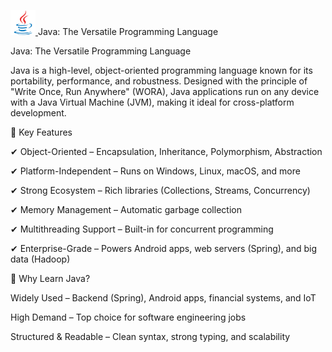 <a href="https://www.java.com" target="_blank" rel="noreferrer"> <img src="https://raw.githubusercontent.com/devicons/devicon/master/icons/java/java-original.svg" alt="java" width="40" height="40"/> </a>             Java: The Versatile Programming Language

Java: The Versatile Programming Language

Java is a high-level, object-oriented programming language known for its portability, performance, and robustness. Designed with the principle of "Write Once, Run Anywhere" (WORA), Java applications run on any device with a Java Virtual Machine (JVM), making it ideal for cross-platform development.


🔹 Key Features

✔ Object-Oriented – Encapsulation, Inheritance, Polymorphism, Abstraction

✔ Platform-Independent – Runs on Windows, Linux, macOS, and more

✔ Strong Ecosystem – Rich libraries (Collections, Streams, Concurrency)

✔ Memory Management – Automatic garbage collection

✔ Multithreading Support – Built-in for concurrent programming

✔ Enterprise-Grade – Powers Android apps, web servers (Spring), and big data (Hadoop)

📌 Why Learn Java?

Widely Used – Backend (Spring), Android apps, financial systems, and IoT

High Demand – Top choice for software engineering jobs

Structured & Readable – Clean syntax, strong typing, and scalability
